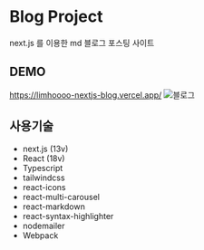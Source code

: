 # Blog Project
next.js 를 이용한 md 블로그 포스팅 사이트 

## DEMO
https://limhoooo-nextjs-blog.vercel.app/
![블로그](https://github.com/limhoooo/nextjs-blog/assets/24869943/9d3c3d4f-4247-4298-85c0-5268be86e0d8)


## 사용기술
- next.js (13v) <br>
- React (18v) <br>
- Typescript <br>
- tailwindcss <br>
- react-icons <br>
- react-multi-carousel <br>
- react-markdown <br>
- react-syntax-highlighter <br>
- nodemailer <br>
- Webpack <br>
